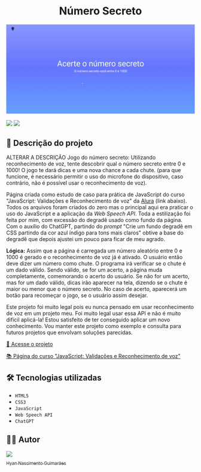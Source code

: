 <h1 align="center"> Número Secreto </h1>

![](https://github.com/hyanguimaraes/Numero_secreto/blob/main/img/Numero_secreto.gif?raw=true#vitrinedev)

![](https://img.shields.io/github/forks/hyanguimaraes/Numero_secreto?style=social) ![](https://img.shields.io/github/last-commit/hyanguimaraes/Numero_secreto?style=plastic)

📝 Descrição do projeto
---
ALTERAR A DESCRIÇÃO
Jogo do número secreto: Utilizando reconhecimento de voz, tente descobrir qual o número secreto entre 0 e 1000! O jogo te dará dicas e uma nova chance a cada chute. (para que funcione, é necessário permitir o uso do microfone do dispositivo, caso contrário, não é possível usar o reconhecimento de voz).

Página criada como estudo de caso para prática de JavaScript do curso "JavaScript: Validações e Reconhecimento de voz" da [Alura](https://www.alura.com.br/) (link abaixo). Todos os arquivos foram criados do zero mas o principal aqui era praticar o uso do JavaScript e a aplicação da _Web Speech API_. Toda a estilização foi feita por mim, com excessão do degradê usado como fundo da página. Com o auxílio do ChatGPT, partindo do _prompt_ "Crie um fundo degradê em CSS partindo da cor azul índigo para tons mais claros" obtive a base do degradê que depois ajustei um pouco para ficar de meu agrado.

**Lógica:** Assim que a página é carregada um número aleatório entre 0 e 1000 é gerado e o reconhecimento de voz já é ativado. O usuário então deve dizer um número como chute. O programa irá verificar se o chute é um dado válido. Sendo válido, se for um acerto, a página muda completamente, comemorando o acerto do usuário. Se não for um acerto, mas for um dado válido, dicas irão aparecer na tela, dizendo se o chute é maior ou menor que o número secreto. No caso de acerto, aparecerá um botão para recomeçar o jogo, se o usuário assim desejar.

Este projeto foi muito legal pois eu nunca pensado em usar reconhecimento de voz em um projeto meu. Foi muito legal usar essa API e não é muito difícil aplicá-la! Estou satisfeito de ter conseguido aplicar um novo conhecimento. Vou manter este projeto como exemplo e consulta para futuros projetos que envolvam soluções parecidas.

[🔗 Acesse o projeto](https://hyanguimaraes.github.io/Numero_secreto/)

[📚 Página do curso "JavaScript: Validações e Reconhecimento de voz"](https://cursos.alura.com.br/course/javascript-validacoes-reconhecimento-voz)

🛠️ Tecnologias utilizadas
---
- ``HTML5``
- ``CSS3``
- ``JavaScript``
- ``Web Speech API``
- ``ChatGPT``

✍🏻 Autor
---
 [<img src="https://avatars.githubusercontent.com/u/112709798?s=400&u=bf197a3880a44c701b3303e07c052a74cb8d96b1&v=4" width=115><br><sub>Hyan Nascimento Guimarães</sub>](https://github.com/hyanguimaraes)